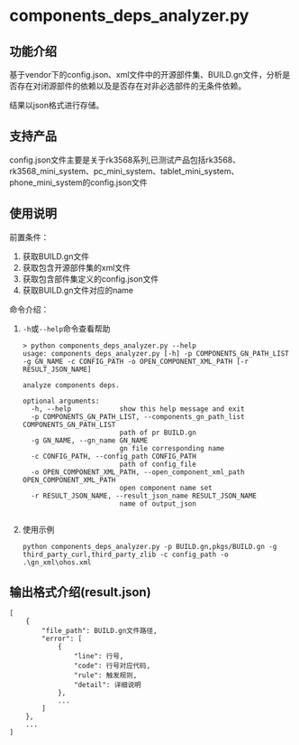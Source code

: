 # components_deps_analyzer.py

## 功能介绍

基于vendor下的config.json、xml文件中的开源部件集、BUILD.gn文件，分析是否存在对闭源部件的依赖以及是否存在对非必选部件的无条件依赖。

结果以json格式进行存储。

## 支持产品

config.json文件主要是关于rk3568系列,已测试产品包括rk3568、rk3568_mini_system、pc_mini_system、tablet_mini_system、phone_mini_system的config.json文件

## 使用说明

前置条件：

1. 获取BUILD.gn文件
1. 获取包含开源部件集的xml文件
1. 获取包含部件集定义的config.json文件
1. 获取BUILD.gn文件对应的name

命令介绍：

1. `-h`或`--help`命令查看帮助
   ```shell
   > python components_deps_analyzer.py --help
   usage: components_deps_analyzer.py [-h] -p COMPONENTS_GN_PATH_LIST -g GN_NAME -c CONFIG_PATH -o OPEN_COMPONENT_XML_PATH [-r RESULT_JSON_NAME]
   
   analyze components deps.
   
   optional arguments:
     -h, --help            show this help message and exit
     -p COMPONENTS_GN_PATH_LIST, --components_gn_path_list COMPONENTS_GN_PATH_LIST
                           path of pr BUILD.gn
     -g GN_NAME, --gn_name GN_NAME
                           gn file corresponding name
     -c CONFIG_PATH, --config_path CONFIG_PATH
                           path of config_file
     -o OPEN_COMPONENT_XML_PATH, --open_component_xml_path OPEN_COMPONENT_XML_PATH
                           open component name set
     -r RESULT_JSON_NAME, --result_json_name RESULT_JSON_NAME
                           name of output_json


   ```
1. 使用示例
   ```shell
   python components_deps_analyzer.py -p BUILD.gn,pkgs/BUILD.gn -g third_party_curl,third_party_zlib -c config_path -o .\gn_xml\ohos.xml
   ```

## 输出格式介绍(result.json)

```
[
    {
        "file_path": BUILD.gn文件路径,
        "error": [
            {
                "line": 行号,
                "code": 行号对应代码,
                "rule": 触发规则,
                "detail": 详细说明
            },
            ...
        ]
    },
    ...
]
```